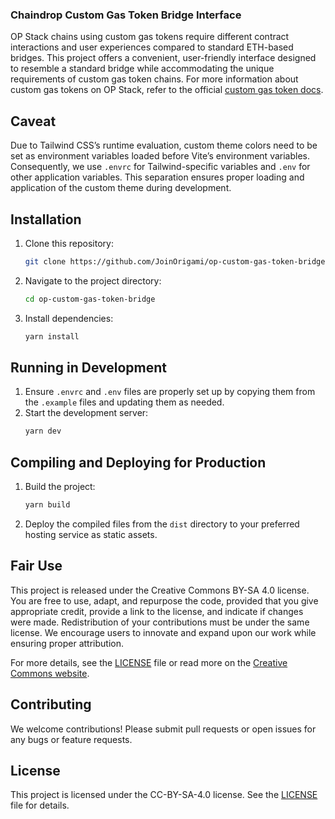 ### Chaindrop Custom Gas Token Bridge Interface

OP Stack chains using custom gas tokens require different contract interactions and user experiences compared to standard ETH-based bridges. This project offers a convenient, user-friendly interface designed to resemble a standard bridge while accommodating the unique requirements of custom gas token chains. For more information about custom gas tokens on OP Stack, refer to the official [custom gas token docs](https://docs.optimism.io/stack/protocol/features/custom-gas-token).

## Caveat

Due to Tailwind CSS’s runtime evaluation, custom theme colors need to be set as environment variables loaded before Vite’s environment variables. Consequently, we use `.envrc` for Tailwind-specific variables and `.env` for other application variables. This separation ensures proper loading and application of the custom theme during development.

## Installation

1. Clone this repository:
   ```bash
   git clone https://github.com/JoinOrigami/op-custom-gas-token-bridge.git
   ```
2. Navigate to the project directory:
   ```bash
   cd op-custom-gas-token-bridge
   ```
3. Install dependencies:
   ```bash
   yarn install
   ```

## Running in Development

1. Ensure `.envrc` and `.env` files are properly set up by copying them from the `.example` files and updating them as needed.
2. Start the development server:
   ```bash
   yarn dev
   ```

## Compiling and Deploying for Production

1. Build the project:
   ```bash
   yarn build
   ```
2. Deploy the compiled files from the `dist` directory to your preferred hosting service as static assets.

## Fair Use

This project is released under the Creative Commons BY-SA 4.0 license. You are free to use, adapt, and repurpose the code, provided that you give appropriate credit, provide a link to the license, and indicate if changes were made. Redistribution of your contributions must be under the same license. We encourage users to innovate and expand upon our work while ensuring proper attribution.

For more details, see the [LICENSE](https://github.com/JoinOrigami/op-custom-gas-token-bridge/blob/main/LICENSE) file or read more on the [Creative Commons website](https://creativecommons.org/licenses/by-sa/4.0/).

## Contributing

We welcome contributions! Please submit pull requests or open issues for any bugs or feature requests.

## License

This project is licensed under the CC-BY-SA-4.0 license. See the [LICENSE](https://github.com/JoinOrigami/op-custom-gas-token-bridge/blob/main/LICENSE) file for details.
